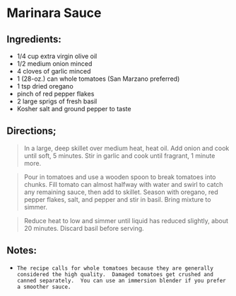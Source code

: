# Marinara Sauce
## Ingredients:

* 1/4 cup extra virgin olive oil
* 1/2 medium onion minced
* 4 cloves of garlic minced
* 1 (28-oz.) can whole tomatoes (San Marzano preferred)
* 1 tsp dried oregano
* pinch of red pepper flakes
* 2 large sprigs of fresh basil
* Kosher salt and ground pepper to taste

## Directions;
> In a large, deep skillet over medium heat, heat oil. Add onion and cook until soft, 5 minutes. Stir in garlic and cook until fragrant, 1 minute more.

> Pour in tomatoes and use a wooden spoon to break tomatoes into chunks. Fill tomato can almost halfway with water and swirl to catch any remaining sauce, then add to skillet. Season with oregano, red pepper flakes, salt, and pepper and stir in basil. Bring mixture to simmer.

> Reduce heat to low and simmer until liquid has reduced slightly, about 20 minutes. Discard basil before serving.

## Notes:

* `The recipe calls for whole tomatoes because they are generally considered the high quality.  Damaged tomatoes get crushed and canned separately.  You can use an immersion blender if you prefer a smoother sauce.`
